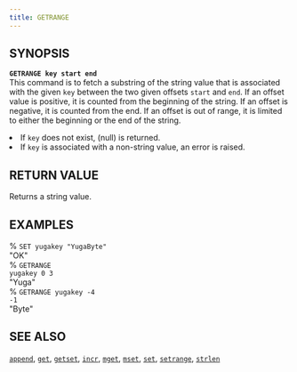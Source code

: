 ```yaml
---
title: GETRANGE
---
```


## SYNOPSIS
<code><b>GETRANGE key start end</b></code><br>
This command is to fetch a substring of the string value that is associated with the given <code>key</code> between the two given offsets <code>start</code> and <code>end</code>. If an offset value is positive, it is counted from the beginning of the string. If an offset is negative, it is counted from the end. If an offset is out of range, it is limited to either the beginning or the end of the string.
<li>If <code>key</code> does not exist, (null) is returned.</li>
<li>If <code>key</code> is associated with a non-string value, an error is raised.</li>

## RETURN VALUE
Returns a string value.

## EXAMPLES
% <code>SET yugakey "YugaByte"</code><br>
"OK"<br>
% <code>GETRANGE yugakey 0 3</code><br>
"Yuga"<br>
% <code>GETRANGE yugakey -4 -1</code><br>
"Byte"<br>

## SEE ALSO
[`append`](/yql/redis/append/), [`get`](/yql/redis/get/), [`getset`](/yql/redis/getset/), [`incr`](/yql/redis/incr/), [`mget`](/yql/redis/mget/), [`mset`](/yql/redis/mset/), [`set`](/yql/redis/set/), [`setrange`](/yql/redis/setrange/), [`strlen`](/yql/redis/strlen/)